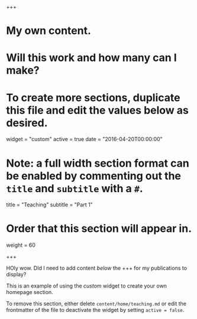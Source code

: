+++
# My own content.
# Will this work and how many can I make? 
# To create more sections, duplicate this file and edit the values below as desired.
widget = "custom"
active = true
date = "2016-04-20T00:00:00"

# Note: a full width section format can be enabled by commenting out the `title` and `subtitle` with a `#`.
title = "Teaching"
subtitle = "Part 1"

# Order that this section will appear in.
weight = 60

+++

HOly wow.  DId I need to add content *below* the +++ for my publications to display? 

This is an example of using the *custom* widget to create your own homepage section.

To remove this section, either delete `content/home/teaching.md` or edit the frontmatter of the file to deactivate the widget by setting `active = false`.
